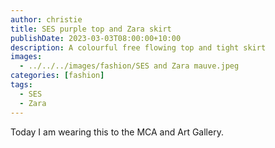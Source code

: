 ```yaml
---
author: christie
title: SES purple top and Zara skirt
publishDate: 2023-03-03T08:00:00+10:00
description: A colourful free flowing top and tight skirt
images:
  - ../../../images/fashion/SES and Zara mauve.jpeg
categories: [fashion]
tags:
  - SES
  - Zara
---
```

Today I am wearing this to the MCA and Art Gallery.
